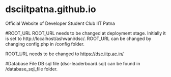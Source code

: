 # dsciitpatna.github.io
Official Website of Developer Student Club IIT Patna

#ROOT_URL
ROOT_URL needs to be changed at deployment stage. Initially it is set to http://localhost/ashwani/dsc/.
ROOT_URL can be changed by changing config.php in /config folder.

ROOT_URL needs to be changed to https://dsc.iitp.ac.in/

#Database File
DB sql file (dsc-leaderboard.sql) can be found in /database_sql_file folder.